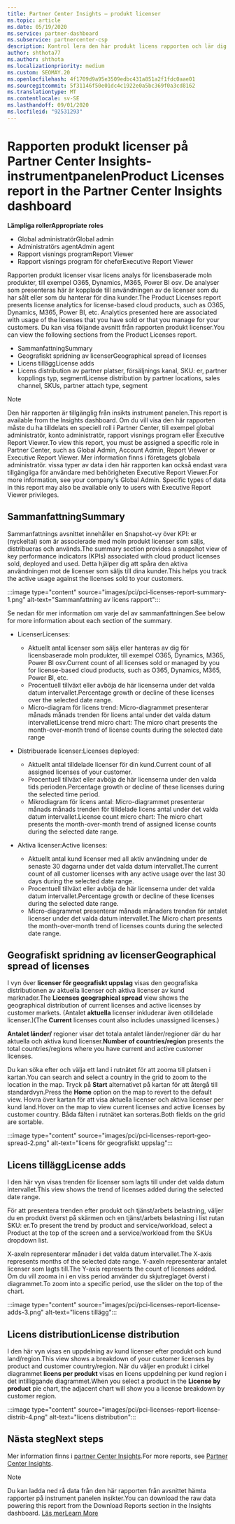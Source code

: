 ```yaml
---
title: Partner Center Insights – produkt licenser
ms.topic: article
ms.date: 05/19/2020
ms.service: partner-dashboard
ms.subservice: partnercenter-csp
description: Kontrol lera den här produkt licens rapporten och lär dig hur du kan förbättra med licensierade moln produkter som du säljer eller hanterar för dina kunder.
author: shthota77
ms.author: shthota
ms.localizationpriority: medium
ms.custom: SEOMAY.20
ms.openlocfilehash: 4f1709d9a95e3509edbc431a851a2f1fdc0aae01
ms.sourcegitcommit: 5f31146f50e01dc4c1922e0a5bc369f0a3cd8162
ms.translationtype: MT
ms.contentlocale: sv-SE
ms.lasthandoff: 09/01/2020
ms.locfileid: "92531293"
---
```

# <a name="product-licenses-report-in-the-partner-center-insights-dashboard"></a><span data-ttu-id="e1469-103">Rapporten produkt licenser på Partner Center Insights-instrumentpanelen</span><span class="sxs-lookup"><span data-stu-id="e1469-103">Product Licenses report in the Partner Center Insights dashboard</span></span>

<span data-ttu-id="e1469-104">**Lämpliga roller**</span><span class="sxs-lookup"><span data-stu-id="e1469-104">**Appropriate roles**</span></span>
- <span data-ttu-id="e1469-105">Global administratör</span><span class="sxs-lookup"><span data-stu-id="e1469-105">Global admin</span></span>
- <span data-ttu-id="e1469-106">Administratörs agent</span><span class="sxs-lookup"><span data-stu-id="e1469-106">Admin agent</span></span>
- <span data-ttu-id="e1469-107">Rapport visnings program</span><span class="sxs-lookup"><span data-stu-id="e1469-107">Report Viewer</span></span>
- <span data-ttu-id="e1469-108">Rapport visnings program för chefer</span><span class="sxs-lookup"><span data-stu-id="e1469-108">Executive Report Viewer</span></span>

<span data-ttu-id="e1469-109">Rapporten produkt licenser visar licens analys för licensbaserade moln produkter, till exempel O365, Dynamics, M365, Power BI osv. De analyser som presenteras här är kopplade till användningen av de licenser som du har sålt eller som du hanterar för dina kunder.</span><span class="sxs-lookup"><span data-stu-id="e1469-109">The Product Licenses report presents license analytics for license-based cloud products, such as O365, Dynamics, M365, Power BI, etc. Analytics presented here are associated with usage of the licenses that you have sold or that you manage for your customers.</span></span> <span data-ttu-id="e1469-110">Du kan visa följande avsnitt från rapporten produkt licenser.</span><span class="sxs-lookup"><span data-stu-id="e1469-110">You can view the following sections from the Product Licenses report.</span></span>

- <span data-ttu-id="e1469-111">Sammanfattning</span><span class="sxs-lookup"><span data-stu-id="e1469-111">Summary</span></span>
- <span data-ttu-id="e1469-112">Geografiskt spridning av licenser</span><span class="sxs-lookup"><span data-stu-id="e1469-112">Geographical spread of licenses</span></span>
- <span data-ttu-id="e1469-113">Licens tillägg</span><span class="sxs-lookup"><span data-stu-id="e1469-113">License adds</span></span>
- <span data-ttu-id="e1469-114">Licens distribution av partner platser, försäljnings kanal, SKU: er, partner kopplings typ, segment</span><span class="sxs-lookup"><span data-stu-id="e1469-114">License distribution by partner locations, sales channel, SKUs, partner attach type, segment</span></span>

 > [!NOTE]
 > <span data-ttu-id="e1469-115">Den här rapporten är tillgänglig från insikts instrument panelen.</span><span class="sxs-lookup"><span data-stu-id="e1469-115">This report is available from the Insights dashboard.</span></span> <span data-ttu-id="e1469-116">Om du vill visa den här rapporten måste du ha tilldelats en speciell roll i Partner Center, till exempel global administratör, konto administratör, rapport visnings program eller Executive Report Viewer.</span><span class="sxs-lookup"><span data-stu-id="e1469-116">To view this report, you must be assigned a specific role in Partner Center, such as Global Admin, Account Admin, Report Viewer or Executive Report Viewer.</span></span> <span data-ttu-id="e1469-117">Mer information finns i företagets globala administratör. vissa typer av data i den här rapporten kan också endast vara tillgängliga för användare med behörigheten Executive Report Viewer.</span><span class="sxs-lookup"><span data-stu-id="e1469-117">For more information, see your company's Global Admin. Specific types of data in this report may also be available only to users with Executive Report Viewer privileges.</span></span>

## <a name="summary"></a><span data-ttu-id="e1469-118">Sammanfattning</span><span class="sxs-lookup"><span data-stu-id="e1469-118">Summary</span></span>

<span data-ttu-id="e1469-119">Sammanfattnings avsnittet innehåller en Snapshot-vy över KPI: er (nyckeltal) som är associerade med moln produkt licenser som säljs, distribueras och används.</span><span class="sxs-lookup"><span data-stu-id="e1469-119">The summary section provides a snapshot view of key performance indicators (KPIs) associated with cloud product licenses sold, deployed and used.</span></span> <span data-ttu-id="e1469-120">Detta hjälper dig att spåra den aktiva användningen mot de licenser som säljs till dina kunder.</span><span class="sxs-lookup"><span data-stu-id="e1469-120">This helps you track the active usage against the licenses sold to your customers.</span></span>

:::image type="content" source="images/pci/pci-licenses-report-summary-1.png" alt-text="Sammanfattning av licens rapport":::

<span data-ttu-id="e1469-122">Se nedan för mer information om varje del av sammanfattningen.</span><span class="sxs-lookup"><span data-stu-id="e1469-122">See below for more information about each section of the summary.</span></span>

- <span data-ttu-id="e1469-123">Licenser</span><span class="sxs-lookup"><span data-stu-id="e1469-123">Licenses:</span></span> 
  - <span data-ttu-id="e1469-124">Aktuellt antal licenser som säljs eller hanteras av dig för licensbaserade moln produkter, till exempel O365, Dynamics, M365, Power BI osv.</span><span class="sxs-lookup"><span data-stu-id="e1469-124">Current count of all licenses sold or managed by you for license-based cloud products, such as O365, Dynamics, M365, Power BI, etc.</span></span>
  - <span data-ttu-id="e1469-125">Procentuell tillväxt eller avböja de här licenserna under det valda datum intervallet.</span><span class="sxs-lookup"><span data-stu-id="e1469-125">Percentage growth or decline of these licenses over the selected date range.</span></span>
  - <span data-ttu-id="e1469-126">Micro-diagram för licens trend: Micro-diagrammet presenterar månads månads trenden för licens antal under det valda datum intervallet</span><span class="sxs-lookup"><span data-stu-id="e1469-126">License trend micro chart: The micro chart presents the month-over-month trend of license counts during the selected date range</span></span>

- <span data-ttu-id="e1469-127">Distribuerade licenser:</span><span class="sxs-lookup"><span data-stu-id="e1469-127">Licenses deployed:</span></span>
  - <span data-ttu-id="e1469-128">Aktuellt antal tilldelade licenser för din kund.</span><span class="sxs-lookup"><span data-stu-id="e1469-128">Current count of all assigned licenses of your customer.</span></span>
  - <span data-ttu-id="e1469-129">Procentuell tillväxt eller avböja de här licenserna under den valda tids perioden.</span><span class="sxs-lookup"><span data-stu-id="e1469-129">Percentage growth or decline of these licenses during the selected time period.</span></span>
  - <span data-ttu-id="e1469-130">Mikrodiagram för licens antal: Micro-diagrammet presenterar månads månads trenden för tilldelade licens antal under det valda datum intervallet.</span><span class="sxs-lookup"><span data-stu-id="e1469-130">License count micro chart: The micro chart presents the month-over-month trend of assigned license counts during the selected date range.</span></span>

- <span data-ttu-id="e1469-131">Aktiva licenser:</span><span class="sxs-lookup"><span data-stu-id="e1469-131">Active licenses:</span></span> 
  - <span data-ttu-id="e1469-132">Aktuellt antal kund licenser med all aktiv användning under de senaste 30 dagarna under det valda datum intervallet.</span><span class="sxs-lookup"><span data-stu-id="e1469-132">The current count of all customer licenses with any active usage over the last 30 days during the selected date range.</span></span>
  - <span data-ttu-id="e1469-133">Procentuell tillväxt eller avböja de här licenserna under det valda datum intervallet.</span><span class="sxs-lookup"><span data-stu-id="e1469-133">Percentage growth or decline of these licenses during the selected date range.</span></span>
  - <span data-ttu-id="e1469-134">Micro-diagrammet presenterar månads månaders trenden för antalet licenser under det valda datum intervallet.</span><span class="sxs-lookup"><span data-stu-id="e1469-134">The Micro chart presents the month-over-month trend of licenses counts during the selected date range.</span></span>

## <a name="geographical-spread-of-licenses"></a><span data-ttu-id="e1469-135">Geografiskt spridning av licenser</span><span class="sxs-lookup"><span data-stu-id="e1469-135">Geographical spread of licenses</span></span>

<span data-ttu-id="e1469-136">I vyn över **licenser för geografiskt uppslag** visas den geografiska distributionen av aktuella licenser och aktiva licenser av kund marknader.</span><span class="sxs-lookup"><span data-stu-id="e1469-136">The **Licenses geographical spread** view shows the geographical distribution of current licenses and active licenses by customer markets.</span></span> <span data-ttu-id="e1469-137">(Antalet **aktuella** licenser inkluderar även otilldelade licenser.)</span><span class="sxs-lookup"><span data-stu-id="e1469-137">(The **Current** licenses count also includes unassigned licenses.)</span></span>

<span data-ttu-id="e1469-138">**Antalet länder/** regioner visar det totala antalet länder/regioner där du har aktuella och aktiva kund licenser.</span><span class="sxs-lookup"><span data-stu-id="e1469-138">**Number of countries/region** presents the total countries/regions where you have current and active customer licenses.</span></span>

<span data-ttu-id="e1469-139">Du kan söka efter och välja ett land i rutnätet för att zooma till platsen i kartan.</span><span class="sxs-lookup"><span data-stu-id="e1469-139">You can search and select a country in the grid to zoom to the location in the map.</span></span> <span data-ttu-id="e1469-140">Tryck på **Start** alternativet på kartan för att återgå till standardvyn.</span><span class="sxs-lookup"><span data-stu-id="e1469-140">Press the **Home** option on the map to revert to the default view.</span></span> <span data-ttu-id="e1469-141">Hovra över kartan för att visa aktuella licenser och aktiva licenser per kund land.</span><span class="sxs-lookup"><span data-stu-id="e1469-141">Hover on the map to view current licenses and active licenses by customer country.</span></span> <span data-ttu-id="e1469-142">Båda fälten i rutnätet kan sorteras.</span><span class="sxs-lookup"><span data-stu-id="e1469-142">Both fields on the grid are sortable.</span></span>

:::image type="content" source="images/pci/pci-licenses-report-geo-spread-2.png" alt-text="licens för geografiskt uppslag":::

## <a name="license-adds"></a><span data-ttu-id="e1469-144">Licens tillägg</span><span class="sxs-lookup"><span data-stu-id="e1469-144">License adds</span></span>

<span data-ttu-id="e1469-145">I den här vyn visas trenden för licenser som lagts till under det valda datum intervallet.</span><span class="sxs-lookup"><span data-stu-id="e1469-145">This view shows the trend of licenses added during the selected date range.</span></span> 

<span data-ttu-id="e1469-146">För att presentera trenden efter produkt och tjänst/arbets belastning, väljer du en produkt överst på skärmen och en tjänst/arbets belastning i list rutan SKU: er.</span><span class="sxs-lookup"><span data-stu-id="e1469-146">To present the trend by product and service/workload, select a Product at the top of the screen and a service/workload from the SKUs dropdown list.</span></span>

<span data-ttu-id="e1469-147">X-axeln representerar månader i det valda datum intervallet.</span><span class="sxs-lookup"><span data-stu-id="e1469-147">The X-axis represents months of the selected date range.</span></span> <span data-ttu-id="e1469-148">Y-axeln representerar antalet licenser som lagts till.</span><span class="sxs-lookup"><span data-stu-id="e1469-148">The Y-axis represents the count of licenses added.</span></span> <span data-ttu-id="e1469-149">Om du vill zooma in i en viss period använder du skjutreglaget överst i diagrammet.</span><span class="sxs-lookup"><span data-stu-id="e1469-149">To zoom into a specific period, use the slider on the top of the chart.</span></span>

:::image type="content" source="images/pci/pci-licenses-report-license-adds-3.png" alt-text="licens tillägg":::

## <a name="license-distribution"></a><span data-ttu-id="e1469-151">Licens distribution</span><span class="sxs-lookup"><span data-stu-id="e1469-151">License distribution</span></span>

<span data-ttu-id="e1469-152">I den här vyn visas en uppdelning av kund licenser efter produkt och kund land/region.</span><span class="sxs-lookup"><span data-stu-id="e1469-152">This view shows a breakdown of your customer licenses by product and customer country/region.</span></span> <span data-ttu-id="e1469-153">När du väljer en produkt i cirkel diagrammet **licens per produkt** visas en licens uppdelning per kund region i det intilliggande diagrammet.</span><span class="sxs-lookup"><span data-stu-id="e1469-153">When you select a product in the **License by product** pie chart, the adjacent chart will show you a license breakdown by customer region.</span></span>

:::image type="content" source="images/pci/pci-licenses-report-license-distrib-4.png" alt-text="licens distribution":::

## <a name="next-steps"></a><span data-ttu-id="e1469-155">Nästa steg</span><span class="sxs-lookup"><span data-stu-id="e1469-155">Next steps</span></span>

<span data-ttu-id="e1469-156">Mer information finns i [partner Center Insights](partner-center-insights.md).</span><span class="sxs-lookup"><span data-stu-id="e1469-156">For more reports, see [Partner Center Insights](partner-center-insights.md).</span></span>

>[!NOTE] 
> <span data-ttu-id="e1469-157">Du kan ladda ned rå data från den här rapporten från avsnittet hämta rapporter på instrument panelen insikter.</span><span class="sxs-lookup"><span data-stu-id="e1469-157">You can download the raw data powering this report from the Download Reports section in the Insights dashboard.</span></span> [<span data-ttu-id="e1469-158">Läs mer</span><span class="sxs-lookup"><span data-stu-id="e1469-158">Learn More</span></span>](pci-download-reports.md)
